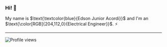 ### Hi! 👋

My name is $\text{\textcolor{blue}{Edson Junior Acordi}}$ and I'm an $\text{\color[RGB]{204,112,0}{Electrical Engineer}}$. ⚡


<!--
**edson-acordi/edson-acordi** is a ✨ _special_ ✨ repository because its `README.md` (this file) appears on your GitHub profile.

Here are some ideas to get you started:

- 🔭 I’m currently working on ...
- 🌱 I’m currently learning ...
- 👯 I’m looking to collaborate on ...
- 🤔 I’m looking for help with ...
- 💬 Ask me about ...
- 📫 How to reach me: ...
- 😄 Pronouns: ...
- ⚡ Fun fact: ...
-->

---

![Profile views](https://gpvc.arturio.dev/edson-acordi)
